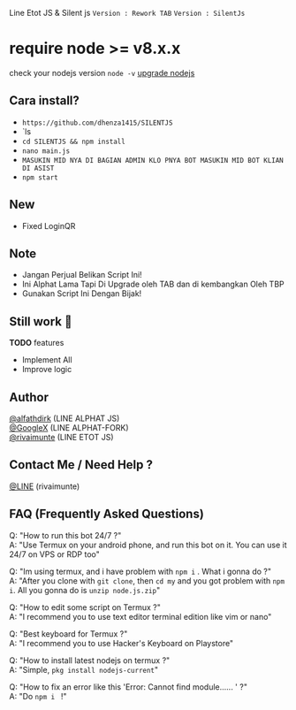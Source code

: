 Line Etot JS & Silent js
`Version : Rework TAB`
`Version : SilentJs`

# require node >= v8.x.x
check your nodejs version
`node -v`
[upgrade nodejs](https://google.com/search?q=How+To+Update+NodeJS)

Cara install?
------
- `https://github.com/dhenza1415/SILENTJS`
- `ls
- `cd SILENTJS && npm install`
- `nano main.js`
- `MASUKIN MID NYA DI BAGIAN ADMIN KLO PNYA BOT MASUKIN MID BOT KLIAN DI ASIST`
- `npm start`

New
-------
- Fixed LoginQR

Note
-------
- Jangan Perjual Belikan Script Ini!
- Ini Alphat Lama Tapi Di Upgrade oleh TAB dan di kembangkan Oleh TBP
- Gunakan Script Ini Dengan Bijak!

Still work :construction_worker:
----
**TODO** features
- Implement All 
- Improve logic

Author
------
[@alfathdirk](https://instagram.com/alfathdirk) (LINE ALPHAT JS)<br>
[@GoogleX](https://fb.me/m.rakha.f) (LINE ALPHAT-FORK)<br>
[@rivaimunte](https://instagram.com/rivaimunte02) (LINE ETOT JS)

Contact Me / Need Help ?
------
[@LINE](http://line.me/ti/p/~dhenz415) (rivaimunte)

FAQ (Frequently Asked Questions)
------
Q: "How to run this bot 24/7 ?"<br>
A: "Use Termux on your android phone, and run this bot on it. You can use it 24/7 on VPS or RDP too"<br>

Q: "Im using termux, and i have problem with `npm i` . What i gonna do ?"<br>
A: "After you clone with `git clone`, then `cd my` and you got problem with `npm i`. All you gonna do is `unzip node.js.zip`"<br>

Q: "How to edit some script on Termux ?"<br>
A: "I recommend you to use text editor terminal edition like vim or nano"<br>

Q: "Best keyboard for Termux ?"<br>
A: "I recommend you to use Hacker's Keyboard on Playstore"<br>

Q: "How to install latest nodejs on termux ?"<br>
A: "Simple, `pkg install nodejs-current`"

Q: "How to fix an error like this 'Error: Cannot find module...... ' ?"<br>
A: "Do `npm i ` !"
